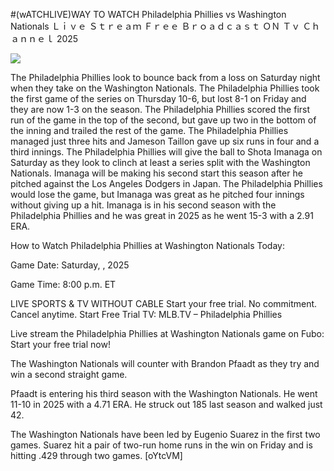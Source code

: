 #(wATCHLIVE)WAY TO WATCH Philadelphia Phillies vs Washington Nationals Ｌｉｖｅ Ｓｔｒｅａｍ Ｆｒｅｅ Ｂｒｏａｄｃａｓｔ ＯＮ Ｔｖ Ｃｈａｎｎｅｌ  2025  
  
  
[![](https://i.imgur.com/qSNzIqt.png)](https://movie.rssnews.media/qFjUlNJ.php)  
  
The Philadelphia Phillies look to bounce back from a loss on Saturday night when they take on the Washington Nationals. The Philadelphia Phillies took the first game of the series on Thursday 10-6, but lost 8-1 on Friday and they are now 1-3 on the season. The Philadelphia Phillies scored the first run of the game in the top of the second, but gave up two in the bottom of the inning and trailed the rest of the game. The Philadelphia Phillies managed just three hits and Jameson Taillon gave up six runs in four and a third innings. The Philadelphia Phillies will give the ball to Shota Imanaga on Saturday as they look to clinch at least a series split with the Washington Nationals. Imanaga will be making his second start this season after he pitched against the Los Angeles Dodgers in Japan. The Philadelphia Phillies would lose the game, but Imanaga was great as he pitched four innings without giving up a hit. Imanaga is in his second season with the Philadelphia Phillies and he was great in 2025 as he went 15-3 with a 2.91 ERA.

How to Watch Philadelphia Phillies at Washington Nationals Today:

Game Date: Saturday, , 2025

Game Time: 8:00 p.m. ET

LIVE SPORTS & TV WITHOUT CABLE
Start your free trial. No commitment. Cancel anytime.
Start Free Trial
TV: MLB.TV – Philadelphia Phillies

Live stream the Philadelphia Phillies at Washington Nationals game on Fubo: Start your free trial now!

The Washington Nationals will counter with Brandon Pfaadt as they try and win a second straight game.

Pfaadt is entering his third season with the Washington Nationals. He went 11-10 in 2025 with a 4.71 ERA. He struck out 185 last season and walked just 42.

The Washington Nationals have been led by Eugenio Suarez in the first two games. Suarez hit a pair of two-run home runs in the win on Friday and is hitting .429 through two games. [oYtcVM]